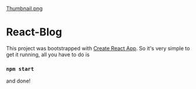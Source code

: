 [Thumbnail.png](https://postimg.cc/mh5qYpM2)

# React-Blog

This project was bootstrapped with [Create React App](https://github.com/facebook/create-react-app). So it's very simple to get it running, all you have to do is

### `npm start`

and done!
